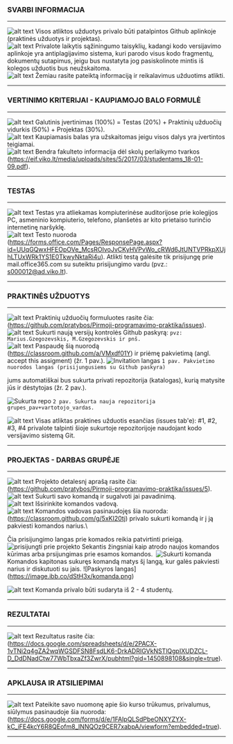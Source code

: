 ### SVARBI INFORMACIJA 
---
![alt text][logo] Visos atliktos užduotys privalo būti patalpintos Github aplinkoje (praktinės užduotys ir projektas). <br/>
![alt text][logo] Privalote laikytis sąžiningumo taisyklių, kadangi kodo versijavimo aplinkoje yra antiplagijavimo sistema, kuri parodo visus kodo fragmentų, dokumentų sutapimus, jeigu bus nustatyta jog pasiskolinote mintis iš kolegos užduotis bus neužskaitoma. <br/>
![alt text][logo] Žemiau rasite pateiktą informaciją ir reikalavimus užduotims atlikti.  

---
### VERTINIMO KRITERIJAI - KAUPIAMOJO BALO FORMULĖ 
---
 ![alt text][logo]  Galutinis įvertinimas (100%) = Testas (20%) + Praktinių užduočių vidurkis (50%) + Projektas (30%).\
 ![alt text][logo]  Kaupiamasis balas yra užskaitomas jeigu visos dalys yra įvertintos teigiamai.\
 ![alt text][logo]  Bendra fakulteto informacija dėl skolų perlaikymo tvarkos (https://eif.viko.lt/media/uploads/sites/5/2017/03/studentams_18-01-09.pdf).
 
---
### TESTAS
---
 ![alt text][logo] Testas yra atliekamas kompiuterinėse auditorijose prie kolegijos PC, asmeninio kompiuterio, telefono, planšetės ar kito prietaiso turinčio internetinę naršyklę.\
![alt text][logo] Testo nuoroda (https://forms.office.com/Pages/ResponsePage.aspx?id=UUqGQwxHFEOpOVe_McsROIvoJvCKyHVPvWo_cRWd6JtUNTVPRkpXUjhLTUxWRk1YS1E0TkwyNktaRi4u). Atlikti testą galėsite tik prisijungę prie mail.office365.com su suteiktu prisijungimo vardu (pvz.: s000012@ad.viko.lt).

---
### PRAKTINĖS UŽDUOTYS
---
 ![alt text][logo] Praktinių užduočių formuluotes rasite čia: (https://github.com/pratybos/Pirmoji-programavimo-praktika/issues).<br/>
 ![alt text][logo] Sukurti naują versijų kontrolės Github paskyrą: `pvz: Marius.Gzegozevskis, M.Gzegozevskis ir pnš.`<br/>
 ![alt text][logo] Paspaudę šią nuorodą (https://classroom.github.com/a/VMxdf01Y) ir priėmę pakvietimą (angl. accept this assigment) (žr. 1 pav.).  ![Invitation langas](https://image.ibb.co/ewCorH/invitation.png)
`1 pav. Pakvietimo nuorodos langas (prisijungusiems su Github paskyra)`
 
 jums automatiškai bus sukurta privati repozitorija (katalogas), kurią matysite jūs ir dėstytojas (žr. 2 pav.). 
 
 ![Sukurta repo](https://image.ibb.co/g9DLqc/sukurti_repo.png)
`2 pav. Sukurta nauja repozitorija grupes_pav+vartotojo_vardas.`
 <br/> 
 
 ![alt text][logo] Visas atliktas praktines užduotis esančias (issues tab'e): #1, #2, #3, #4 privalote talpinti šioje sukurtoje repozitorijoje naudojant kodo versijavimo sistemą Git.
 
---
### PROJEKTAS - DARBAS GRUPĖJE
---
 ![alt text][logo] Projekto detalesnį aprašą rasite čia: (https://github.com/pratybos/Pirmoji-programavimo-praktika/issues/5).<br/>
 ![alt text][logo] Sukurti savo komandą ir sugalvoti jai pavadinimą. <br/>
 ![alt text][logo] Išsirinkite komandos vadovą.\
 ![alt text][logo] Komandos vadovas pasinaudojęs šia nuoroda: (https://classroom.github.com/g/5xKI20tj) privalo sukurti komandą ir į ją pakviesti komandos narius.\
 
 Čia prisijungimo langas prie komados reikia patvirtinti prieigą.  
 ![prisijungti prie projekto](https://image.ibb.co/i4ueGH/prie_projekto.png)
 Sekantis žingsniai kaip atrodo naujos komandos kūrimas arba prsijungimas prie esamos komandos.
  ![Sukurti komanda](https://image.ibb.co/eNfKGH/projektas.png)
 Komandos kapitonas sukuręs komandą matys šį langą, kur galės pakviesti narius ir diskutuoti su jais.
 ![Paskyros langas] (https://image.ibb.co/dStH3x/komanda.png)
 
 ![alt text][logo] Komanda privalo būti sudaryta iš 2 - 4 studentų.
 
---
### REZULTATAI
---

 ![alt text][logo] Rezultatus rasite čia: (https://docs.google.com/spreadsheets/d/e/2PACX-1vTNi2q4gZA2wqWGSDFSN8FsdLK6-DrkADRIGVkNSTlQgpIXUDZCL-D_DdDNadCtw77WbTbxaZf3ZwrX/pubhtml?gid=1450898108&single=true).

---
### APKLAUSA IR ATSILIEPIMAI 
---
 ![alt text][logo] Pateikite savo nuomonę apie šio kurso trūkumus, privalumus, siūlymus pasinaudoje šia nuoroda: (https://docs.google.com/forms/d/e/1FAIpQLSdPbeONXYZYX-kC_iFE4kcY6R8QEofm8_INNQOz9CER7xabpA/viewform?embedded=true).

---

[logo]: https://github.com/eif-courses/Duomenu-strukturos-ir-algoritmai/blob/master/list%20item.png "list item rectangle"
